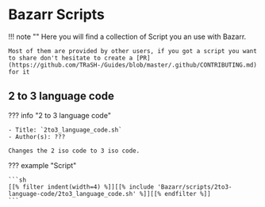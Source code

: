 # Bazarr Scripts

!!! note ""
    Here you will find a collection of Script you an use with Bazarr.

    Most of them are provided by other users, if you got a script you want to share don't hesitate to create a [PR](https://github.com/TRaSH-/Guides/blob/master/.github/CONTRIBUTING.md) for it

## 2 to 3 language code

??? info "2 to 3 language code"

    - Title: `2to3_language_code.sh`
    - Author(s): ???

    Changes the 2 iso code to 3 iso code.

??? example "Script"

    ```sh
    [[% filter indent(width=4) %]][[% include 'Bazarr/scripts/2to3-language-code/2to3_language_code.sh' %]][[% endfilter %]]
    ```
